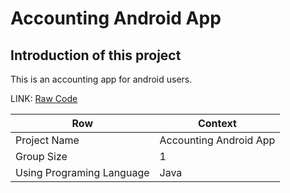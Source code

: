 # Accounting Android App

## Introduction of this project

This is an accounting app for android users. </br>

LINK: [Raw Code](Final.rar)

Row | Context
-----|--------
 Project Name |  Accounting Android App
 Group Size |  1
 Using Programing Language | Java
